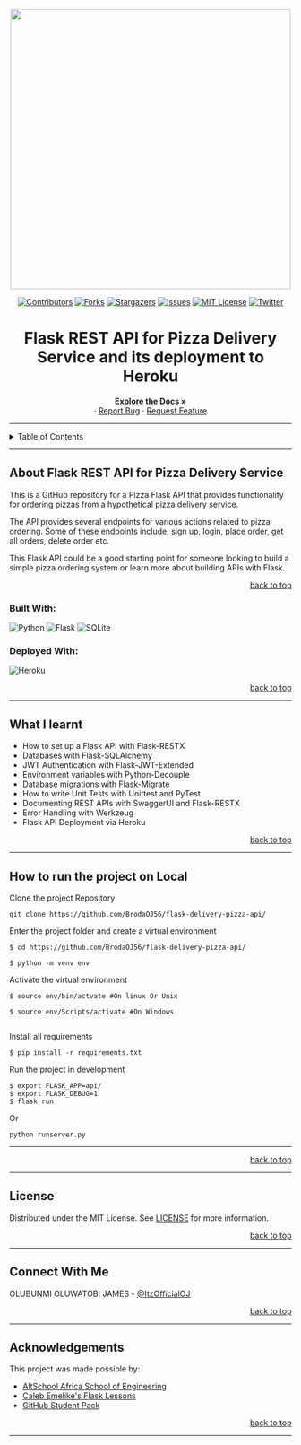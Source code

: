 <p align="center">
  <img src="https://user-images.githubusercontent.com/82912148/221045488-3bc889c1-ef7a-4ea6-a0a6-20ac0a538173.png" width="500">
</p>

<!-- Back to Top Navigation Anchor -->
<a name="readme-top"></a>

<!-- Project Shields -->
<div align="center">

  [![Contributors][contributors-shield]][contributors-url]
  [![Forks][forks-shield]][forks-url]
  [![Stargazers][stars-shield]][stars-url]
  [![Issues][issues-shield]][issues-url]
  [![MIT License][license-shield]][license-url]
  [![Twitter][twitter-shield]][twitter-url]
</div>


<div align="center">
  <h1>Flask REST API for Pizza Delivery Service and its deployment to Heroku</h1>
</div>

<div>
  <p align="center">
    <a href="https://github.com/BrodaOJ56/flask-delivery-pizza-api#readme"><strong>Explore the Docs »</strong></a>
    <br />
    ·
    <a href="https://github.com/BrodaOJ56/flask-delivery-pizza-api/issues">Report Bug</a>
    ·
    <a href="https://github.com/BrodaOJ56/flask-delivery-pizza-api/issues">Request Feature</a>
  </p>
</div>

---

<!-- Table of Contents -->
<details>
  <summary>Table of Contents</summary>
  <ol>
    <li>
      <a href="#About-Flask-REST-API-for-Pizza-Delivery-Service">About Flask REST API for Pizza Delivery Service</a>
      <ul>
        <li><a href="#built-with">Built With</a></li>
        <li><a href="#Deployed-With">Deployed With</a></li>
      </ul>
    </li>
    <li><a href="#What-I-learnt">What I learnt</a></li>
    <li><a href="#How-to-run-the-project-on-Local">How to run the project on Local</a></li>
    <li><a href="#license">License</a></li>
    <li><a href="#Connect-With-Me">Connect With Me</a></li>
    <li><a href="#acknowledgements">Acknowledgements</a></li>
  </ol>
  <p align="right"><a href="#readme-top">back to top</a></p>
</details>

---

<!-- About the Blog -->
## About Flask REST API for Pizza Delivery Service

This is a GitHub repository for a Pizza Flask API that provides functionality for ordering pizzas from a hypothetical pizza delivery service.

The API provides several endpoints for various actions related to pizza ordering. Some of these endpoints include; sign up, login, place order, get all orders, delete order etc.

This Flask API could be a good starting point for someone looking to build a simple pizza ordering system or learn more about building APIs with Flask.


<p align="right"><a href="#readme-top">back to top</a></p>

### Built With:

![Python][python]
![Flask][flask]
![SQLite][sqlite]

### Deployed With:

![Heroku][heroku]

<p align="right"><a href="#readme-top">back to top</a></p>

---
<!-- Lessons from the Project -->
## What I learnt 
- How to set up a Flask API with Flask-RESTX
- Databases with Flask-SQLAlchemy
- JWT Authentication with Flask-JWT-Extended
- Environment variables with Python-Decouple
- Database migrations with Flask-Migrate
- How to write Unit Tests with Unittest and PyTest
- Documenting REST APIs with SwaggerUI and Flask-RESTX
- Error Handling with Werkzeug
- Flask API Deployment via Heroku

<p align="right"><a href="#readme-top">back to top</a></p>

---
<!-- GETTING STARTED -->
## How to run the project on Local

Clone the project Repository
```
git clone https://github.com/BrodaOJ56/flask-delivery-pizza-api/
```

Enter the project folder and create a virtual environment
``` 
$ cd https://github.com/BrodaOJ56/flask-delivery-pizza-api/

$ python -m venv env 
```

Activate the virtual environment
``` 
$ source env/bin/actvate #On linux Or Unix

$ source env/Scripts/activate #On Windows 
 
```

Install all requirements

```
$ pip install -r requirements.txt
```

Run the project in development
```
$ export FLASK_APP=api/
$ export FLASK_DEBUG=1
$ flask run
```
Or 
``` 
python runserver.py
``` 
---


<p align="right"><a href="#readme-top">back to top</a></p>

---

<!-- License -->
## License

Distributed under the MIT License. See <a href="https://github.com/BrodaOJ56/flask-delivery-pizza-api/blob/main/LICENSE">LICENSE</a> for more information.

<p align="right"><a href="#readme-top">back to top</a></p>

---

<!-- Contact -->
## Connect With Me

OLUBUNMI OLUWATOBI JAMES - [@ItzOfficialOJ](https://twitter.com/ItzOfficialOJ)


<p align="right"><a href="#readme-top">back to top</a></p>

---

<!-- Acknowledgements -->
## Acknowledgements

This project was made possible by:

* [AltSchool Africa School of Engineering](https://altschoolafrica.com/schools/engineering)
* [Caleb Emelike's Flask Lessons](https://github.com/CalebEmelike)
* [GitHub Student Pack](https://education.github.com/globalcampus/student)

<p align="right"><a href="#readme-top">back to top</a></p>

---

<!-- Markdown Links & Images -->
[contributors-shield]: https://img.shields.io/github/contributors/BrodaOJ56/flask-delivery-pizza-api.svg?style=for-the-badge
[contributors-url]: https://github.com/BrodaOJ56/flask-delivery-pizza-api/graphs/contributors
[forks-shield]: https://img.shields.io/github/forks/BrodaOJ56/flask-delivery-pizza-api.svg?style=for-the-badge
[forks-url]: https://github.com/BrodaOJ56/flask-delivery-pizza-api/network/members
[stars-shield]: https://img.shields.io/github/stars/BrodaOJ56/flask-delivery-pizza-api.svg?style=for-the-badge
[stars-url]: https://github.com/BrodaOJ56/flask-delivery-pizza-api/stargazers
[issues-shield]: https://img.shields.io/github/issues/BrodaOJ56/flask-delivery-pizza-api.svg?style=for-the-badge
[issues-url]: https://github.com/BrodaOJ56/flask-delivery-pizza-apiissues
[license-shield]: https://img.shields.io/github/license/BrodaOJ56/flask-delivery-pizza-api.svg?style=for-the-badge
[license-url]: https://github.com/BrodaOJ56/flask-delivery-pizza-api/blob/main/LICENSE.txt
[twitter-shield]: https://img.shields.io/badge/-@ItzOfficialOJ-1ca0f1?style=for-the-badge&logo=twitter&logoColor=white&link=https://twitter.com/ItzOfficialOJ
[twitter-url]: https://twitter.com/ItzOfficialOJ
[python]: https://img.shields.io/badge/python-3670A0?style=for-the-badge&logo=python&logoColor=ffdd54
[flask]: https://img.shields.io/badge/flask-%23000.svg?style=for-the-badge&logo=flask&logoColor=white
[sqlite]: https://img.shields.io/badge/sqlite-%2307405e.svg?style=for-the-badge&logo=sqlite&logoColor=white
[Heroku]: https://img.shields.io/badge/heroku-%23430098.svg?style=for-the-badge&logo=heroku&logoColor=white

